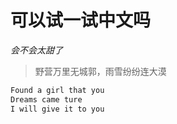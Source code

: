 # 可以试一试中文吗

*会不会太甜了*
> 野营万里无城郭，雨雪纷纷连大漠

```sh
Found a girl that you
Dreams came ture
I will give it to you

```
